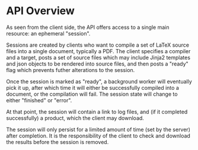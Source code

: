 # API Overview

As seen from the client side, the API offers access to a single main resource: an ephemeral "session".

Sessions are created by clients who want to compile a set of LaTeX source files into a single document, typically a PDF.  The client specifies a compiler and a target, posts a set of source files which may include Jinja2 templates and json objects to be rendered into source files, and then posts a "ready" flag which prevents futher alterations to the session.

Once the session is marked as "ready", a background worker will eventually pick it up, after which time it will either be successfully compiled into a document, or the compilation will fail.  The session state will change to either "finished" or "error".

At that point, the session will contain a link to log files, and (if it completed successfully) a product, which the client may download.

The session will only persist for a limited amount of time (set by the server) after completion.  It is the responsibility of the client to check and download the results before the session is removed.